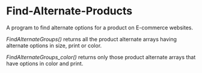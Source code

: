 # Find-Alternate-Products
A program to find alternate options for a product on E-commerce websites.

_FindAlternateGroups()_ returns all the product alternate arrays having alternate options in size,  print or color.

_FindAlternateGroups_color()_ returns only those product alternate arrays that have options in color and print.
